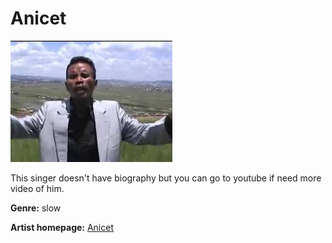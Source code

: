 # Anicet


![Anicet](anicet.JPG)

This singer doesn't have biography but you can go to youtube if need more video of him.

**Genre:** slow

**Artist homepage:** [Anicet](http://www.youtube.com)
